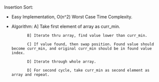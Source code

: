 Insertion Sort: 

- Easy Implementation, O(n^2) Worst Case Time Complexity. 

- Algorithm: A] Take first element of array as curr_min. 

             B] Iterate thru array, find value lower than curr_min.

             C] If value found, then swap position. Found value should become curr_min, and original curr_min should be in found value index. 

             D] Iterate through whole array. 

             D] For second cycle, take curr_min as second element as array and repeat. 
